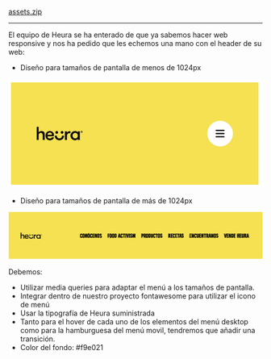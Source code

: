 [assets.zip](recursos/assets.zip)

---

El equipo de Heura se ha enterado de que ya sabemos hacer web responsive y nos ha pedido que les echemos una mano con el header de su web:

- Diseño para tamaños de pantalla de menos de 1024px

![heura](recursos/heura1.png)

- Diseño para tamaños de pantalla de más de 1024px

![heura](recursos/heura2.png)

Debemos:

- Utilizar media queries para adaptar el menú a los tamaños de pantalla.
- Integrar dentro de nuestro proyecto fontawesome para utilizar el icono de menú
- Usar la tipografía de Heura suministrada
- Tanto para el hover de cada uno de los elementos del menú desktop como para la hamburguesa del menú movil, tendremos que añadir una transición.
- Color del fondo: #f9e021
